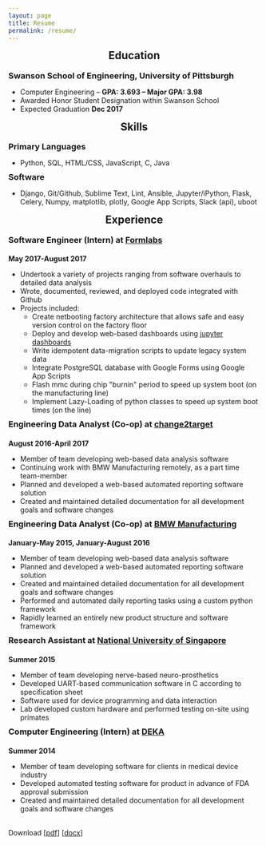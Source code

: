 ```yaml
---
layout: page
title: Resume
permalink: /resume/
---
```


<style>
    .post-header {
        display: none;
    }
    h1, h2 {
        text-align: center;
    }
    h1, h2 {
        margin-top: 15px;
    }
    h3 {
        margin-top: 10px;
    }
    h3, h4, h5, h6, ul {
        margin-bottom: 0px;
    }
</style>

## Education

### Swanson School of Engineering, University of Pittsburgh
* Computer Engineering – **GPA: 3.693 – Major GPA: 3.98**
* Awarded Honor Student Designation within Swanson School
* Expected Graduation **Dec 2017**

## Skills

### Primary Languages
* Python, SQL, HTML/CSS, JavaScript, C, Java

### Software
* Django, Git/Github, Sublime Text, Lint, Ansible, Jupyter/iPython, Flask, Celery, Numpy, matplotlib, plotly, Google App Scripts, Slack (api), uboot

## Experience

### Software Engineer (Intern) at [Formlabs][formlabs]
#### May 2017-August 2017
* Undertook a variety of projects ranging from software overhauls to detailed data analysis
* Wrote, documented, reviewed, and deployed code integrated with Github 
* Projects included:
    - Create netbooting factory architecture that allows safe and easy version control on the factory floor
    - Deploy and develop web-based dashboards using [jupyter dashboards][jupyter-dashboards]
    - Write idempotent data-migration scripts to update legacy system data
    - Integrate PostgreSQL database with Google Forms using Google App Scripts
    - Flash mmc during chip "burnin" period to speed up system boot (on the manufacturing line)
    - Implement Lazy-Loading of python classes to speed up system boot times (on the line)

###  Engineering Data Analyst (Co-op) at [change2target][c2t]
#### August 2016-April 2017
* Member of team developing web-based data analysis software 
* Continuing work with BMW Manufacturing remotely, as a part time team-member 
* Planned and developed a web-based automated reporting software solution 
* Created and maintained detailed documentation for all development goals and software changes  
 
### Engineering Data Analyst (Co-op) at [BMW Manufacturing][bmw]
#### January-May 2015, January-August 2016
* Member of team developing web-based data analysis software 
* Planned and developed a web-based automated reporting software solution 
* Created and maintained detailed documentation for all development goals and software changes  
* Performed and automated daily reporting tasks using a custom python framework 
* Rapidly learned an entirely new product structure and software framework 
 
### Research Assistant at [National University of Singapore][nus]
#### Summer 2015
* Member of team developing nerve-based neuro-prosthetics 
* Developed UART-based communication software in C according to specification sheet 
* Software used for device programming and data interaction 
* Lab developed custom hardware and performed testing on-site using primates 
 
### Computer Engineering (Intern) at [DEKA][deka]
#### Summer 2014
* Member of team developing software for clients in medical device industry 
* Developed automated testing software for product in advance of FDA approval submission 
* Created and maintained detailed documentation for all development goals and software changes

<br/>

Download \[[pdf][resume-pdf]\] \[[docx][resume-docx]\]

[formlabs]: https://formlabs.com/
[c2t]: http://www.change2target.com/
[bmw]: https://www.bmwusfactory.com/
[nus]: http://www.nus.edu.sg/
[deka]: http://www.dekaresearch.com/
[jupyter-dashboards]: https://github.com/jupyter/dashboards
[resume-pdf]: /static/resume/Alec_Rosenbaum_Resume.pdf
[resume-docx]: /static/resume/Alec_Rosenbaum_Resume.docx